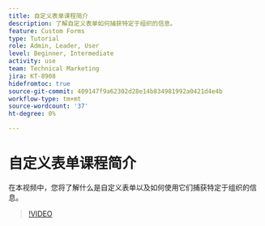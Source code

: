 ```yaml
---
title: 自定义表单课程简介
description: 了解自定义表单如何捕获特定于组织的信息。
feature: Custom Forms
type: Tutorial
role: Admin, Leader, User
level: Beginner, Intermediate
activity: use
team: Technical Marketing
jira: KT-8908
hidefromtoc: true
source-git-commit: 409147f9a62302d28e14b834981992a0421d4e4b
workflow-type: tm+mt
source-wordcount: '37'
ht-degree: 0%

---
```


# 自定义表单课程简介

在本视频中，您将了解什么是自定义表单以及如何使用它们捕获特定于组织的信息。

>[!VIDEO](https://video.tv.adobe.com/v/335171/?quality=12&learn=on)

